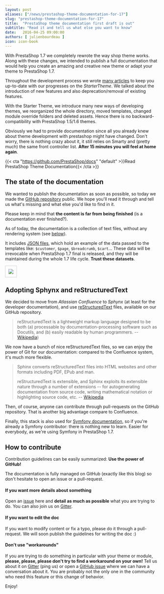 ```yaml
---
layout: post
aliases: ["/news/prestashop-theme-documentation-for-17"]
slug: "prestashop-theme-documentation-for-17"
title:  "PrestaShop theme documentation first draft is out"
subtitle: "Read it and tell us what else you want to know"
date:   2016-04-25 09:00:00
authors: [ julienbourdeau ]
icon: icon-book
---
```


With PrestaShop 1.7 we completely rewrote the way shop theme works.
Along with these changes, we intended to publish a full documentation that would help you create an amazing and creative new theme or adapt your theme to PrestaShop 1.7.

Throughout the development process we wrote [many articles](/tag/starter-theme/) to keep you up-to-date with our progresses on the _StarterTheme_. We talked about the introduction of new features and also deprecation/removal of existing features.

With the Starter Theme, we introduce many new ways of developing themes, we reorganized the whole directory, moved templates, changed module override folders and deleted assets. Hence there is no backward-compatibility with PrestaShop 1.5/1.6 themes.

Obviously we had to provide documentation since all you already knew about theme development with prestashop might have changed. Don't worry, there is nothing crazy about it, it still relies on Smarty and (pretty much) the same front controller list. **After 15 minutes you will feel at home again**.


{{< cta "https://github.com/PrestaShop/docs" "default" >}}Read PrestaShop Theme Documentation{{< /cta >}}



## The state of the documentation

We wanted to publish the documentation as soon as possible, so today we made the [GitHub repository](https://github.com/PrestaShop/docs) public. We hope you'll read it through and tell us what's missing and what else you'd like to find in it.

Please keep in mind that **the content is far from being finished** (is a documentation ever finished?).

As of today, the documentation is a collection of text files, without any rendering system (see [below](#adopting-sphynx-and-restructuredtext)).

It includes [JSON files](https://github.com/PrestaShop/docs/tree/master/themes/templates/datasets/side-wide), which hold an example of the data passed to the templates like: `$customer`, `$page`, `$breadcrumb`, `$cart`... These data will be irrevocable when PrestaShop 1.7 final is released, and they will be maintained during the whole 1.7 life cycle. **Trust these datasets**.

<img style="border: 1px solid #CCC; padding: 10px;" src="/assets/images/2016/04/docs-repo.png">


## Adopting Sphynx and reStructuredText

We decided to move from _Atlassian Confluence_ to _Sphynx_ (at least for the developer documentation), and use [reStructuredText](http://docutils.sourceforge.net/docs/user/rst/quickref.html) files, available on our GitHub repository.

> reStructuredText is a lightweight markup language designed to be both (a) processable by documentation-processing software such as Docutils, and (b) easily readable by human programmers.
> -- [Wikipedia](https://en.wikipedia.org/wiki/ReStructuredText))

We now have a bunch of nice reStructuredText files, so we can enjoy the power of Git for our documentation: compared to the Confluence system, it's much more flexible.

> Sphinx converts reStructuredText files into HTML websites and other formats including PDF, EPub and man.
>
>reStructuredText is extensible, and Sphinx exploits its extensible nature through a number of extensions -- for autogenerating documentation from source code, writing mathematical notation or highlighting source code, etc.
> -- [Wikipedia](https://en.wikipedia.org/wiki/Sphinx_(documentation_generator))

Then, of course, anyone can contribute through pull-requests on the GitHub repository. That is another big advantage compare to Confluence.

Finally, this stack is also used for [Symfony documentation](https://github.com/symfony/symfony-docs), so if you're already a Symfony contributor: there is nothing new to learn. Easier for everybody, as we're using Symfony in PrestaShop 1.7.


## How to contribute

Contribution guidelines can be easily summarized: **Use the power of GitHub!**

The documentation is fully managed on GitHub (exactly like this blog) so don't hesitate to open an issue or a pull-request.

#### If you want more details about something

Open an [issue](https://github.com/PrestaShop/docs/issues/new) here and **detail as much as possible** what you are trying to do. You can also join us on [Gitter](https://gitter.im/PrestaShop/docs).

#### If you want to edit the doc

If you want to modify content or fix a typo, please do it through a pull-request. We will soon publish the guidelines for writing the doc :)

#### Don't use "workarounds"

If you are trying to do something in particular with your theme or module, **please, please, please don't try to find a workaround on your own!** Tell us about it on [Gitter](https://gitter.im/PrestaShop/docs) (ping us) or open a [GitHub issue](https://github.com/PrestaShop/docs/issues/new) where we can have a conversation about it. You are probably not the only one in the community who need this feature or this change of behavior.


Enjoy!
